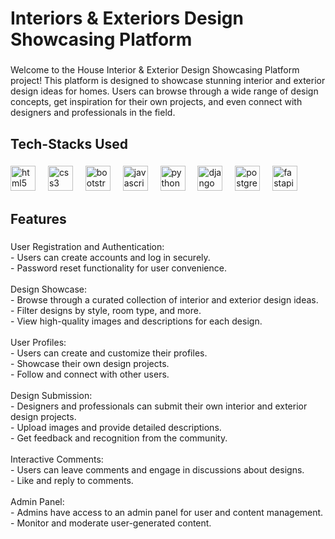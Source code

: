 <h1 align="left">Interiors & Exteriors Design Showcasing Platform</h1>

###

<p align="left">Welcome to the House Interior & Exterior Design Showcasing Platform project! This platform is designed to showcase stunning interior and exterior design ideas for homes. Users can browse through a wide range of design concepts, get inspiration for their own projects, and even connect with designers and professionals in the field.</p>

###

<h2 align="left">Tech-Stacks Used</h2>

###

<div align="left">
  <img src="https://cdn.jsdelivr.net/gh/devicons/devicon/icons/html5/html5-original.svg" height="40" alt="html5 logo"  />
  <img width="12" />
  <img src="https://cdn.jsdelivr.net/gh/devicons/devicon/icons/css3/css3-original.svg" height="40" alt="css3 logo"  />
  <img width="12" />
  <img src="https://cdn.jsdelivr.net/gh/devicons/devicon/icons/bootstrap/bootstrap-original.svg" height="40" alt="bootstrap logo"  />
  <img width="12" />
  <img src="https://cdn.jsdelivr.net/gh/devicons/devicon/icons/javascript/javascript-original.svg" height="40" alt="javascript logo"  />
  <img width="12" />
  <img src="https://cdn.jsdelivr.net/gh/devicons/devicon/icons/python/python-original.svg" height="40" alt="python logo"  />
  <img width="12" />
  <img src="https://cdn.jsdelivr.net/gh/devicons/devicon/icons/django/django-plain.svg" height="40" alt="django logo"  />
  <img width="12" />
  <img src="https://cdn.jsdelivr.net/gh/devicons/devicon/icons/postgresql/postgresql-original.svg" height="40" alt="postgresql logo"  />
  <img width="12" />
  <img src="https://cdn.simpleicons.org/fastapi/009688" height="40" alt="fastapi logo"  />
</div>

###

<h2 align="left">Features</h2>

###

<p align="left">User Registration and Authentication:<br>- Users can create accounts and log in securely.<br>- Password reset functionality for user convenience.<br><br>Design Showcase:<br>- Browse through a curated collection of interior and exterior design ideas.<br>- Filter designs by style, room type, and more.<br>- View high-quality images and descriptions for each design.<br><br>User Profiles:<br>- Users can create and customize their profiles.<br>- Showcase their own design projects.<br>- Follow and connect with other users.<br><br>Design Submission:<br>- Designers and professionals can submit their own interior and exterior design projects.<br>- Upload images and provide detailed descriptions.<br>- Get feedback and recognition from the community.<br><br>Interactive Comments:<br>- Users can leave comments and engage in discussions about designs.<br>- Like and reply to comments.<br><br>Admin Panel:<br>- Admins have access to an admin panel for user and content management.<br>- Monitor and moderate user-generated content.</p>

###
